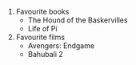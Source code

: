 1. Favourite books
   * The Hound of the Baskervilles
   * Life of Pi 
2. Favourite films
   * Avengers: Endgame
   * Bahubali 2
